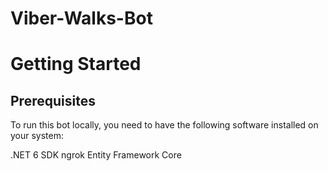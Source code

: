 ﻿# Viber-Walks-Bot

<h1>Getting Started</h1>
<h2>Prerequisites</h2>

To run this bot locally, you need to have the following software installed on your system:

.NET 6 SDK
ngrok
Entity Framework Core
